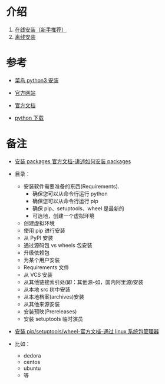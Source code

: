 # 介绍

1. [在线安装（新手推荐）](./online_install/)
2. [离线安装](./offline_install/)

# 参考

- [菜鸟 python3 安装](https://www.runoob.com/python3/python3-install.html)

- [官方网站](https://www.python.org/)
- [官方文档](https://www.python.org/doc/)
- [python 下载](https://www.python.org/downloads/)

# 备注

- [安装 packages 官方文档-讲述如何安装 packages](https://packaging.python.org/tutorials/installing-packages/)
- 目录：

  - 安装软件需要准备的东西(Requirements).
    - 确保您可以从命令行运行 python
    - 确保您可以从命令行运行 pip
    - 确保 pip、setuptools、wheel 是最新的
    - 可选地，创建一个虚拟环境
  - 创建虚拟环境
  - 使用 pip 进行安装
  - 从 PyPI 安装
  - 通过源码包 vs wheels 包安装
  - 升级依赖包
  - 为某个用户安装
  - Requirements 文件
  - 从 VCS 安装
  - 从其他链接索引处(即：其他源-如，国内阿里源)安装
  - 从本地 src 树中安装
  - 从本地档案(archives)安装
  - 从其他来源安装
  - 安装预映(Prereleases)
  - 安装 setuptools 临时演员

- [安装 pip/setuptools/wheel-官方文档-通过 linux 系统包管理器](https://packaging.python.org/guides/installing-using-linux-tools/)
- 比如：
  - dedora
  - centos
  - ubuntu
  - 等
